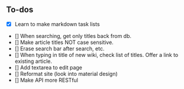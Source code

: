 ## To-dos

- [x] Learn to make markdown task lists
- []  When searching, get only titles back from db.
- []  Make article titles NOT case sensitive.
- []  Erase search bar after search, etc.
- []  When typing in title of new wiki, check list of titles. Offer a link to existing article.
- []  Add textarea to edit page
- []  Reformat site (look into material design)
- []  Make API more RESTful
